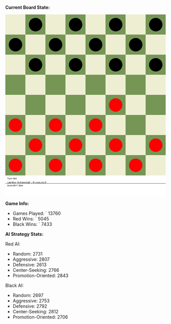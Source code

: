 
**Current Board State:**  
<!-- START_GIF -->
![Checkers Game](./checkers_game.gif)
<!-- END_GIF -->

**Game Info:**  
- Games Played: `<!-- GAMES_PLAYED --> 13760
- Red Wins: `<!-- RED_WINS --> 5045
- Black Wins: `<!-- BLACK_WINS --> 7433

<!-- AI_STATS -->
**AI Strategy Stats:**

Red AI:
- Random: 2731
- Aggressive: 2807
- Defensive: 2613
- Center-Seeking: 2766
- Promotion-Oriented: 2843

Black AI:
- Random: 2697
- Aggressive: 2753
- Defensive: 2792
- Center-Seeking: 2812
- Promotion-Oriented: 2706

